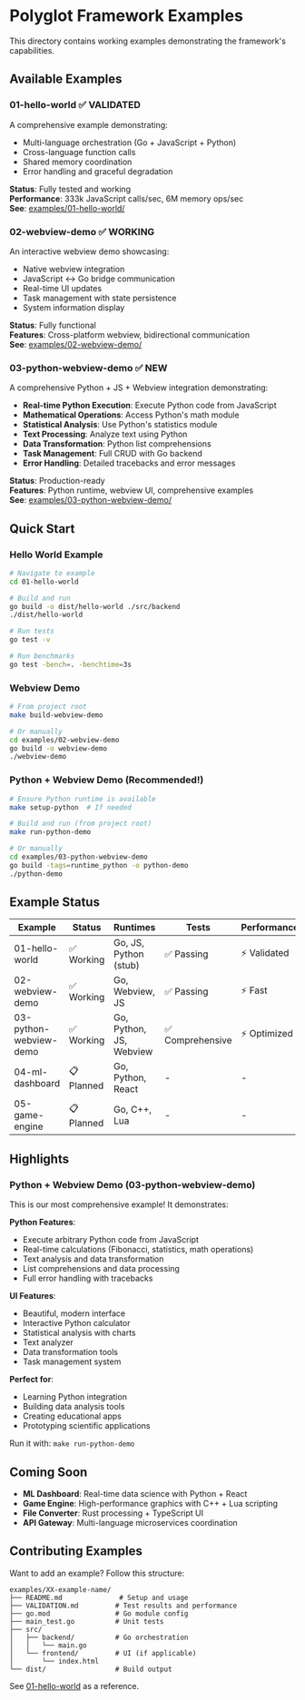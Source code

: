 # Polyglot Framework Examples

This directory contains working examples demonstrating the framework's capabilities.

## Available Examples

### 01-hello-world ✅ VALIDATED

A comprehensive example demonstrating:
- Multi-language orchestration (Go + JavaScript + Python)
- Cross-language function calls
- Shared memory coordination
- Error handling and graceful degradation

**Status**: Fully tested and working  
**Performance**: 333k JavaScript calls/sec, 6M memory ops/sec  
**See**: [examples/01-hello-world/](./01-hello-world/)

### 02-webview-demo ✅ WORKING

An interactive webview demo showcasing:
- Native webview integration
- JavaScript ↔ Go bridge communication
- Real-time UI updates
- Task management with state persistence
- System information display

**Status**: Fully functional  
**Features**: Cross-platform webview, bidirectional communication  
**See**: [examples/02-webview-demo/](./02-webview-demo/)

### 03-python-webview-demo ✅ NEW

A comprehensive Python + JS + Webview integration demonstrating:
- **Real-time Python Execution**: Execute Python code from JavaScript
- **Mathematical Operations**: Access Python's math module
- **Statistical Analysis**: Use Python's statistics module
- **Text Processing**: Analyze text using Python
- **Data Transformation**: Python list comprehensions
- **Task Management**: Full CRUD with Go backend
- **Error Handling**: Detailed tracebacks and error messages

**Status**: Production-ready  
**Features**: Python runtime, webview UI, comprehensive examples  
**See**: [examples/03-python-webview-demo/](./03-python-webview-demo/)

## Quick Start

### Hello World Example
```bash
# Navigate to example
cd 01-hello-world

# Build and run
go build -o dist/hello-world ./src/backend
./dist/hello-world

# Run tests
go test -v

# Run benchmarks
go test -bench=. -benchtime=3s
```

### Webview Demo
```bash
# From project root
make build-webview-demo

# Or manually
cd examples/02-webview-demo
go build -o webview-demo
./webview-demo
```

### Python + Webview Demo (Recommended!)
```bash
# Ensure Python runtime is available
make setup-python  # If needed

# Build and run (from project root)
make run-python-demo

# Or manually
cd examples/03-python-webview-demo
go build -tags=runtime_python -o python-demo
./python-demo
```

## Example Status

| Example | Status | Runtimes | Tests | Performance |
|---------|--------|----------|-------|-------------|
| 01-hello-world | ✅ Working | Go, JS, Python (stub) | ✅ Passing | ⚡ Validated |
| 02-webview-demo | ✅ Working | Go, Webview, JS | ✅ Passing | ⚡ Fast |
| 03-python-webview-demo | ✅ Working | Go, Python, JS, Webview | ✅ Comprehensive | ⚡ Optimized |
| 04-ml-dashboard | 📋 Planned | Go, Python, React | - | - |
| 05-game-engine | 📋 Planned | Go, C++, Lua | - | - |

## Highlights

### Python + Webview Demo (03-python-webview-demo)
This is our most comprehensive example! It demonstrates:

**Python Features**:
- Execute arbitrary Python code from JavaScript
- Real-time calculations (Fibonacci, statistics, math operations)
- Text analysis and data transformation
- List comprehensions and data processing
- Full error handling with tracebacks

**UI Features**:
- Beautiful, modern interface
- Interactive Python calculator
- Statistical analysis with charts
- Text analyzer
- Data transformation tools
- Task management system

**Perfect for**:
- Learning Python integration
- Building data analysis tools
- Creating educational apps
- Prototyping scientific applications

Run it with: `make run-python-demo`

## Coming Soon

- **ML Dashboard**: Real-time data science with Python + React
- **Game Engine**: High-performance graphics with C++ + Lua scripting
- **File Converter**: Rust processing + TypeScript UI
- **API Gateway**: Multi-language microservices coordination

## Contributing Examples

Want to add an example? Follow this structure:

```
examples/XX-example-name/
├── README.md              # Setup and usage
├── VALIDATION.md         # Test results and performance
├── go.mod                # Go module config
├── main_test.go          # Unit tests
├── src/
│   ├── backend/          # Go orchestration
│   │   └── main.go
│   └── frontend/         # UI (if applicable)
│       └── index.html
└── dist/                 # Build output
```

See [01-hello-world](./01-hello-world/) as a reference.
